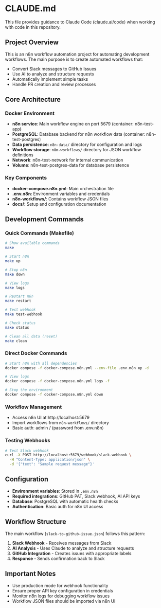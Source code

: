 # CLAUDE.md

This file provides guidance to Claude Code (claude.ai/code) when working with code in this repository.

## Project Overview
This is an n8n workflow automation project for automating development workflows. The main purpose is to create automated workflows that:
- Convert Slack messages to GitHub Issues
- Use AI to analyze and structure requests
- Automatically implement simple tasks
- Handle PR creation and review processes

## Core Architecture

### Docker Environment
- **n8n service**: Main workflow engine on port 5679 (container: n8n-test-app)
- **PostgreSQL**: Database backend for n8n workflow data (container: n8n-test-postgres)
- **Data persistence**: `n8n-data/` directory for configuration and logs
- **Workflow storage**: `n8n-workflows/` directory for JSON workflow definitions
- **Network**: n8n-test-network for internal communication
- **Volume**: n8n-test-postgres-data for database persistence

### Key Components
- **docker-compose.n8n.yml**: Main orchestration file
- **.env.n8n**: Environment variables and credentials
- **n8n-workflows/**: Contains workflow JSON files
- **docs/**: Setup and configuration documentation

## Development Commands

### Quick Commands (Makefile)
```bash
# Show available commands
make

# Start n8n
make up

# Stop n8n
make down

# View logs
make logs

# Restart n8n
make restart

# Test webhook
make test-webhook

# Check status
make status

# Clean all data (reset)
make clean
```

### Direct Docker Commands
```bash
# Start n8n with all dependencies
docker compose -f docker-compose.n8n.yml --env-file .env.n8n up -d

# View logs
docker compose -f docker-compose.n8n.yml logs -f

# Stop the environment
docker compose -f docker-compose.n8n.yml down
```

### Workflow Management
- Access n8n UI at http://localhost:5679
- Import workflows from `n8n-workflows/` directory
- Basic auth: admin / (password from .env.n8n)

### Testing Webhooks
```bash
# Test Slack webhook
curl -X POST http://localhost:5679/webhook/slack-webhook \
  -H "Content-Type: application/json" \
  -d '{"text": "Sample request message"}'
```

## Configuration
- **Environment variables**: Stored in `.env.n8n`
- **Required integrations**: GitHub PAT, Slack webhook, AI API keys
- **Database**: PostgreSQL with automatic health checks
- **Authentication**: Basic auth for n8n UI access

## Workflow Structure
The main workflow (`slack-to-github-issue.json`) follows this pattern:
1. **Slack Webhook** - Receives messages from Slack
2. **AI Analysis** - Uses Claude to analyze and structure requests
3. **GitHub Integration** - Creates issues with appropriate labels
4. **Response** - Sends confirmation back to Slack

## Important Notes
- Use production mode for webhook functionality
- Ensure proper API key configuration in credentials
- Monitor n8n logs for debugging workflow issues
- Workflow JSON files should be imported via n8n UI